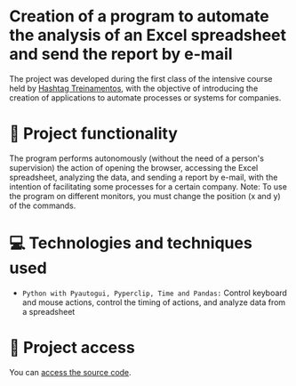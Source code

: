 # Creation of a program to automate the analysis of an Excel spreadsheet and send the report by e-mail

The project was developed during the first class of the intensive course held by [Hashtag Treinamentos](https://www.hashtagtreinamentos.com), with the objective of introducing the creation of applications to automate processes or systems for companies.

# 🔨 Project functionality
The program performs autonomously (without the need of a person's supervision) the action of opening the browser, accessing the Excel spreadsheet, analyzing the data, and sending a report by e-mail, with the intention of facilitating some processes for a certain company. 
Note: To use the program on different monitors, you must change the position (x and y) of the commands.

# 💻 Technologies and techniques used 
* `Python with Pyautogui, Pyperclip, Time and Pandas:` Control keyboard and mouse actions, control the timing of actions, and analyze data from a spreadsheet

# 📁 Project access
You can [access the source code](https://github.com/ArturColen/ProcessAutomation).
